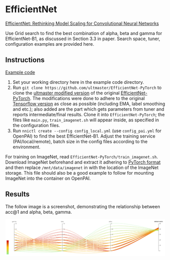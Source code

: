 # EfficientNet

[EfficientNet: Rethinking Model Scaling for Convolutional Neural Networks](https://arxiv.org/abs/1905.11946)

Use Grid search to find the best combination of alpha, beta and gamma for EfficientNet-B1, as discussed in Section 3.3 in paper. Search space, tuner, configuration examples are provided here.

## Instructions

[Example code](https://github.com/microsoft/nni/tree/v1.9/examples/trials/efficientnet)

1. Set your working directory here in the example code directory.
2. Run `git clone https://github.com/ultmaster/EfficientNet-PyTorch` to clone the [ultmaster modified version](https://github.com/ultmaster/EfficientNet-PyTorch) of the original [EfficientNet-PyTorch](https://github.com/lukemelas/EfficientNet-PyTorch). The modifications were done to adhere to the original [Tensorflow version](https://github.com/tensorflow/tpu/tree/master/models/official/efficientnet) as close as possible (including EMA, label smoothing and etc.); also added are the part which gets parameters from tuner and reports intermediate/final results. Clone it into `EfficientNet-PyTorch`; the files like `main.py`, `train_imagenet.sh` will appear inside, as specified in the configuration files.
3. Run `nnictl create --config config_local.yml` (use `config_pai.yml` for OpenPAI) to find the best EfficientNet-B1. Adjust the training service (PAI/local/remote), batch size in the config files according to the environment.

For training on ImageNet, read `EfficientNet-PyTorch/train_imagenet.sh`. Download ImageNet beforehand and extract it adhering to [PyTorch format](https://pytorch.org/docs/stable/torchvision/datasets.html#imagenet) and then replace `/mnt/data/imagenet` in with the location of the ImageNet storage. This file should also be a good example to follow for mounting ImageNet into the container on OpenPAI.

## Results

The follow image is a screenshot, demonstrating the relationship between acc@1 and alpha, beta, gamma.

![](../../img/efficientnet_search_result.png)
